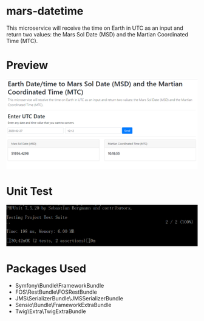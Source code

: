 # mars-datetime
This microservice will receive the time on Earth in UTC as an input and return two values: the Mars Sol Date (MSD) and the Martian Coordinated Time (MTC).


# Preview

![UI output](UI.PNG)

# Unit Test
![Unit Test output](unit_test.PNG)



# Packages Used

  - Symfony\Bundle\FrameworkBundle
  - FOS\RestBundle\FOSRestBundle
  - JMS\SerializerBundle\JMSSerializerBundle
  - Sensio\Bundle\FrameworkExtraBundle
  - Twig\Extra\TwigExtraBundle
